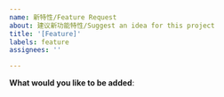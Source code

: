 ```yaml
---
name: 新特性/Feature Request
about: 建议新功能特性/Suggest an idea for this project
title: '[Feature]'
labels: feature
assignees: ''

---
```


**What would you like to be added**:
